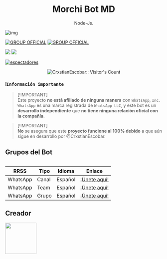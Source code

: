<h1 align="center">Morchi Bot MD</h1>
 <p align="center">Node-Js.</p>
</p>

![img](https://files.catbox.moe/9xgyvd.jpg)

[![GROUP OFFICIAL](https://img.shields.io/badge/WhatsApp%20grupo-25D366?style=for-the-badge&logo=whatsapp&logoColor=white)](https://chat.whatsapp.com/GqKwwoV2JJaJDP2SL7SddX) [![GROUP OFFICIAL](https://img.shields.io/badge/WhatsApp%20channel-25D366?style=for-the-badge&logo=whatsapp&logoColor=white)](https://whatsapp.com/channel/0029VaJxgcB0bIdvuOwKTM2Y)

<a href="https://api.whatsapp.com/send/?phone=+51927238856&text=Hola 👋 soporte de Shadow Bot &type=phone_number&app_absent=0" target="blank"><img src="https://img.shields.io/badge/Whatsapp-30302f?style=flat&logo=whatsapp" /></a>
 <a href="http://www.instagram.com/usxr.crxxs" target="blank"><img src="https://img.shields.io/badge/Instagram-30302f?style=flat&logo=instagram" /></a>

<a href="https://github.com/CrxstianEscobar/MorchiBot/watchers"><img title="espectadores" src="https://img.shields.io/github/watchers/CrxstianEscobar/MorchiBot?label=Espectadores&style=social"></a>
</p>

</p>
<p align="center"><img src="https://profile-counter.glitch.me/{MorchiBot}/count.svg" alt="CrxstianEscobar:: Visitor's Count" /></p>

</p>

### **`❕️Información importante`**

> [!IMPORTANT]\
> Este proyecto **no está afiliado de ninguna manera** con `WhatsApp`, `Inc. WhatsApp` es una marca registrada de `WhatsApp LLC`, y este bot es un **desarrollo independiente** que **no tiene ninguna relación oficial con la compañía**.

> [!IMPORTANT]\
> **No** se asegura que este **proyecto funcione al 100% debido** a que aún sigue en desarrollo por @CrxstianEscobar. 

## Grupos del Bot
<table>

| RRSS | Tipo | Idioma | Enlace |
| --- | --- | --- |--- |
| WhatsApp | Canal | Español | [¡Únete aquí!](https://whatsapp.com/channel/0029VauTE8AHltY1muYir31n) |
| WhatsApp | Team | Español | [¡Únete aquí!](https://whatsapp.com/channel/0029Vafxnat8qIzxOjUrwP41) |
| WhatsApp | Grupo | Español | [¡Únete aquí!](https://chat.whatsapp.com/FCS6htvAmlT7nq006lxU4I) |


## Creador
<a href="https://github.com/CrxstianEscobar">
  <img src="https://files.catbox.moe/0110im.png" width="100px"/>
</a>
